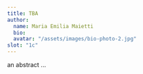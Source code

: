 ```yaml
---
title: TBA 
author: 
  name: Maria Emilia Maietti
  bio: 
  avatar: "/assets/images/bio-photo-2.jpg"
slot: "1c" 
---
```


an abstract ... 


